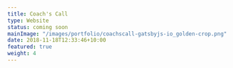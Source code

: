 ```yaml
---
title: Coach's Call
type: Website
status: coming soon
mainImage: "/images/portfolio/coachscall-gatsbyjs-io_golden-crop.png"
date: 2018-11-18T12:33:46+10:00
featured: true
weight: 4
---
```

